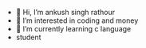 - 👋 Hi, I’m ankush singh rathour
- 👀 I’m interested in coding and money 
- 🌱 I’m currently learning c language
- student

<!---
ankush6263/ankush6263 is a ✨ special ✨ repository because its `README.md` (this file) appears on your GitHub profile.
You can click the Preview link to take a look at your changes.
--->
